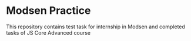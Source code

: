 # Modsen Practice

This repository contains test task for internship in Modsen and completed tasks of JS Core Advanced course
